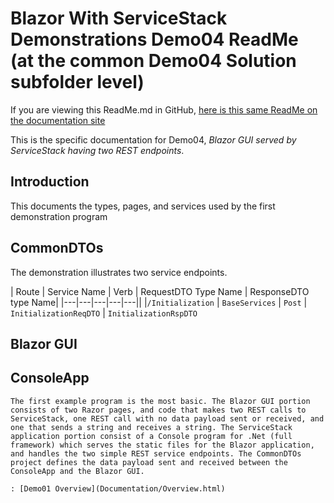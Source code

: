 # Blazor With ServiceStack Demonstrations Demo04 ReadMe (at the common Demo04 Solution subfolder level)
If you are viewing this ReadMe.md in GitHub, [here is this same ReadMe on the documentation site](ReadMe.html)

This is the specific documentation for Demo04, *Blazor GUI served by ServiceStack having two REST endpoints*.

## Introduction

This documents the types, pages, and services used by the first demonstration program

## CommonDTOs

The demonstration illustrates two service endpoints. 

| Route | Service Name | Verb | RequestDTO Type Name | ResponseDTO type Name|
|---|---|---|---|---||
|`/Initialization` | `BaseServices` | `Post` | `InitializationReqDTO` | `InitializationRspDTO`

## Blazor GUI



## ConsoleApp

    The first example program is the most basic. The Blazor GUI portion consists of two Razor pages, and code that makes two REST calls to ServiceStack, one REST call with no data payload sent or received, and one that sends a string and receives a string. The ServiceStack application portion consist of a Console program for .Net (full framework) which serves the static files for the Blazor application, and handles the two simple REST service endpoints. The CommonDTOs project defines the data payload sent and received between the ConsoleApp and the Blazor GUI.
	
	: [Demo01 Overview](Documentation/Overview.html)
